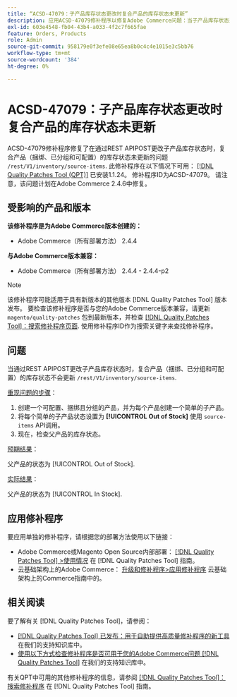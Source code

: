 ```yaml
---
title: “ACSD-47079：子产品库存状态更改时复合产品的库存状态未更新”
description: 应用ACSD-47079修补程序以修复Adobe Commerce问题：当子产品库存状态通过REST APIPOST/rest/V1/inventory/source-items发生更改时，复合产品（捆绑、分组和可配置）库存状态不会更新。
exl-id: 603e4548-fb04-43b4-a033-4f2c7f665fae
feature: Orders, Products
role: Admin
source-git-commit: 958179e0f3efe08e65ea8b0c4c4e1015e3c5bb76
workflow-type: tm+mt
source-wordcount: '384'
ht-degree: 0%

---
```


# ACSD-47079：子产品库存状态更改时复合产品的库存状态未更新

ACSD-47079修补程序修复了在通过REST APIPOST更改子产品库存状态时，复合产品（捆绑、已分组和可配置）的库存状态未更新的问题 `/rest/V1/inventory/source-items`. 此修补程序在以下情况下可用： [[!DNL Quality Patches Tool (QPT)]](/help/announcements/adobe-commerce-announcements/magento-quality-patches-released-new-tool-to-self-serve-quality-patches.md) 已安装1.1.24。 修补程序ID为ACSD-47079。 请注意，该问题计划在Adobe Commerce 2.4.6中修复。

## 受影响的产品和版本

**该修补程序是为Adobe Commerce版本创建的：**

* Adobe Commerce（所有部署方法） 2.4.4

**与Adobe Commerce版本兼容：**

* Adobe Commerce（所有部署方法） 2.4.4 - 2.4.4-p2

>[!NOTE]
>
>该修补程序可能适用于具有新版本的其他版本 [!DNL Quality Patches Tool] 版本发布。 要检查该修补程序是否与您的Adobe Commerce版本兼容，请更新 `magento/quality-patches` 包到最新版本，并检查 [[!DNL Quality Patches Tool]：搜索修补程序页面](https://experienceleague.adobe.com/tools/commerce-quality-patches/index.html). 使用修补程序ID作为搜索关键字来查找修补程序。

## 问题

当通过REST APIPOST更改子产品库存状态时，复合产品（捆绑、已分组和可配置）的库存状态不会更新 `/rest/V1/inventory/source-items`.

<u>重现问题的步骤</u>：

1. 创建一个可配置、捆绑且分组的产品，并为每个产品创建一个简单的子产品。
1. 将每个简单的子产品状态设置为 **[!UICONTROL Out of Stock]** 使用 `source-items` API调用。
1. 现在，检查父产品的库存状态。

<u>预期结果</u>：

父产品的状态为 [!UICONTROL Out of Stock].

<u>实际结果</u>：

父产品的状态为 [!UICONTROL In Stock].

## 应用修补程序

要应用单独的修补程序，请根据您的部署方法使用以下链接：

* Adobe Commerce或Magento Open Source内部部署： [[!DNL Quality Patches Tool] >使用情况](https://experienceleague.adobe.com/docs/commerce-operations/tools/quality-patches-tool/usage.html) 在 [!DNL Quality Patches Tool] 指南。
* 云基础架构上的Adobe Commerce： [升级和修补程序>应用修补程序](https://experienceleague.adobe.com/docs/commerce-cloud-service/user-guide/develop/upgrade/apply-patches.html) 云基础架构上的Commerce指南中的。

## 相关阅读

要了解有关 [!DNL Quality Patches Tool]，请参阅：

* [[!DNL Quality Patches Tool] 已发布：用于自助提供高质量修补程序的新工具](/help/announcements/adobe-commerce-announcements/magento-quality-patches-released-new-tool-to-self-serve-quality-patches.md) 在我们的支持知识库中。
* [使用以下方式检查修补程序是否可用于您的Adobe Commerce问题 [!DNL Quality Patches Tool]](/help/support-tools/patches-available-in-qpt-tool/check-patch-for-magento-issue-with-magento-quality-patches.md) 在我们的支持知识库中。

有关QPT中可用的其他修补程序的信息，请参阅 [[!DNL Quality Patches Tool]：搜索修补程序](https://experienceleague.adobe.com/tools/commerce-quality-patches/index.html) 在 [!DNL Quality Patches Tool] 指南。

